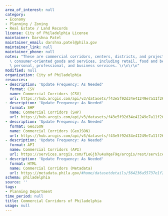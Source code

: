 ```yaml
---
area_of_interest: null
category:
- Economy
- Planning / Zoning
- Real Estate / Land Records
license: City of Philadelphia License
maintainer: Darshna Patel
maintainer_email: darshna.patel@phila.gov
maintainer_link: null
maintainer_phone: null
notes: "These are commercial corridors, centers, districts, and projects that provide\
  \ consumer-oriented goods and services, including retail, food and beverage, and\
  \ personal, professional, and business services. \r\n\r\n"
modified: null
organization: City of Philadelphia
resources:
- description: 'Update Frequency: As Needed'
  format: CSV
  name: Commercial Corridors (CSV)
  url: https://hub.arcgis.com/api/v3/datasets/f43e5f92d34e41249e7a11f269792d11_0/downloads/data?format=csv&spatialRefId=3857&where=1%3D1
- description: 'Update Frequency: As Needed'
  format: SHP
  name: Commercial Corridors (SHP)
  url: https://hub.arcgis.com/api/v3/datasets/f43e5f92d34e41249e7a11f269792d11_0/downloads/data?format=shp&spatialRefId=3857&where=1%3D1
- description: 'Update Frequency: As Needed'
  format: GeoJSON
  name: Commercial Corridors (GeoJSON)
  url: https://hub.arcgis.com/api/v3/datasets/f43e5f92d34e41249e7a11f269792d11_0/downloads/data?format=geojson&spatialRefId=4326&where=1%3D1
- description: 'Update Frequency: As Needed'
  format: API
  name: Commercial Corridors (API)
  url: https://services.arcgis.com/fLeGjb7u4uXqeF9q/arcgis/rest/services/Commercial_Corridors/FeatureServer/0/query?outFields=*&where=1%3D1
- description: 'Update Frequency: As Needed'
  format: HTML
  name: Commercial Corridors (Metadata)
  url: https://metadata.phila.gov/#home/datasetdetails/564236a55737e1f263ae5e3f/representationdetails/56423a4e902dbdd813db9a55/
schema: philadelphia
source: ''
tags:
- Planning Department
time_period: null
title: Commercial Corridors of Philadelphia
usage: null
---
```

